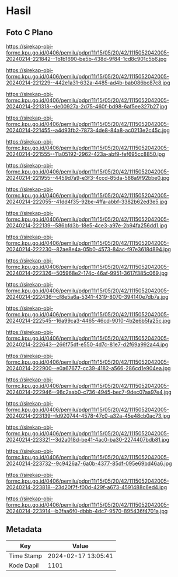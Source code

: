# Hasil

## Foto C Plano

https://sirekap-obj-formc.kpu.go.id/0406/pemilu/pdpr/11/15/05/20/42/1115052042005-20240214-221842--1b1b1690-be5b-438d-9f84-1cd8c901c5b6.jpg

https://sirekap-obj-formc.kpu.go.id/0406/pemilu/pdpr/11/15/05/20/42/1115052042005-20240214-221229--442e1a31-632a-4485-ad4b-bab086bc87c8.jpg

https://sirekap-obj-formc.kpu.go.id/0406/pemilu/pdpr/11/15/05/20/42/1115052042005-20240214-221318--de00927a-2d75-460f-bd98-6af5ee327b27.jpg

https://sirekap-obj-formc.kpu.go.id/0406/pemilu/pdpr/11/15/05/20/42/1115052042005-20240214-221455--a4d93fb2-7873-4de8-84a8-ac0213e2c45c.jpg

https://sirekap-obj-formc.kpu.go.id/0406/pemilu/pdpr/11/15/05/20/42/1115052042005-20240214-221555--11a05192-2962-423a-abf9-fef695cc8850.jpg

https://sirekap-obj-formc.kpu.go.id/0406/pemilu/pdpr/11/15/05/20/42/1115052042005-20240214-221955--4459d7a9-e3f3-4ccd-85da-588a9f92bbe0.jpg

https://sirekap-obj-formc.kpu.go.id/0406/pemilu/pdpr/11/15/05/20/42/1115052042005-20240214-222055--41dd4f35-92be-4ffa-abbf-3382b62ed3e5.jpg

https://sirekap-obj-formc.kpu.go.id/0406/pemilu/pdpr/11/15/05/20/42/1115052042005-20240214-222139--586bfd3b-18e5-4ce3-a97e-2b94fa256dd1.jpg

https://sirekap-obj-formc.kpu.go.id/0406/pemilu/pdpr/11/15/05/20/42/1115052042005-20240214-222230--82ae8e4a-05b0-4573-84ac-f97e3618d894.jpg

https://sirekap-obj-formc.kpu.go.id/0406/pemilu/pdpr/11/15/05/20/42/1115052042005-20240214-222326--505968e2-174c-46af-9951-3617f385c069.jpg

https://sirekap-obj-formc.kpu.go.id/0406/pemilu/pdpr/11/15/05/20/42/1115052042005-20240214-222436--cf8e5a6a-5341-4319-8070-394140e7db7a.jpg

https://sirekap-obj-formc.kpu.go.id/0406/pemilu/pdpr/11/15/05/20/42/1115052042005-20240214-222545--16a99ca3-4465-46cd-9010-4b2e6b5fa25c.jpg

https://sirekap-obj-formc.kpu.go.id/0406/pemilu/pdpr/11/15/05/20/42/1115052042005-20240214-222643--266f75df-e550-4d7c-81e7-d2f69a992a44.jpg

https://sirekap-obj-formc.kpu.go.id/0406/pemilu/pdpr/11/15/05/20/42/1115052042005-20240214-222900--e0a67677-cc39-4182-a566-286cd1e904ea.jpg

https://sirekap-obj-formc.kpu.go.id/0406/pemilu/pdpr/11/15/05/20/42/1115052042005-20240214-222946--98c2aab0-c736-4945-bec7-9dec07aa97e4.jpg

https://sirekap-obj-formc.kpu.go.id/0406/pemilu/pdpr/11/15/05/20/42/1115052042005-20240214-223139--fd920744-4578-47c0-a32a-45e48cb0ac73.jpg

https://sirekap-obj-formc.kpu.go.id/0406/pemilu/pdpr/11/15/05/20/42/1115052042005-20240214-223321--3d2a018d-be41-4ac0-ba30-2274407bdb81.jpg

https://sirekap-obj-formc.kpu.go.id/0406/pemilu/pdpr/11/15/05/20/42/1115052042005-20240214-223732--9c9426a7-6a0b-4377-85df-095e69bd46a6.jpg

https://sirekap-obj-formc.kpu.go.id/0406/pemilu/pdpr/11/15/05/20/42/1115052042005-20240214-223818--23d20f7f-f00d-429f-a673-4591488c6ed4.jpg

https://sirekap-obj-formc.kpu.go.id/0406/pemilu/pdpr/11/15/05/20/42/1115052042005-20240214-223914--b3faa6f0-dbbb-4dc7-9570-895436f4701a.jpg


## Metadata

| Key        | Value               |
| ---------- | ------------------- |
| Time Stamp | 2024-02-17 13:05:41 |
| Kode Dapil | 1101                |



